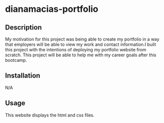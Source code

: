 # dianamacias-portfolio

## Description

My motivation for this project was being able to create my portfolio in a way that employers will be able to view my work and contact information.I built this project with the intentions of deploying my portfolio website from scratch. This project will be able to help me with my career goals after this bootcamp.

## Installation

N/A

## Usage

This website displays the html and css files. 
